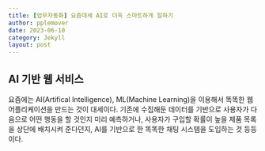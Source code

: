 ```yaml
---
title: [업무자동화] 요즘대세 AI로 더욱 스마트하게 일하기
author: pplemover
date: 2023-06-10
category: Jekyll
layout: post
---
```


## AI 기반 웹 서비스 

요즘에는 AI(Artifical Intelligence), ML(Machine Learning)을 이용해서 똑똑한 웹 어플리케이션을 만드는 것이 대세이다. 기존에 수집해둔 데이터를 기반으로 사용자가 다음으로 어떤 행동을 할 것인지 미리 예측하거나, 사용자가 구입할 확률이 높을 제품 목록을 상단에 배치시켜 준다던지, AI를 기반으로 한 똑똑한 채팅 시스템을 도입하는 것 등등이다.

